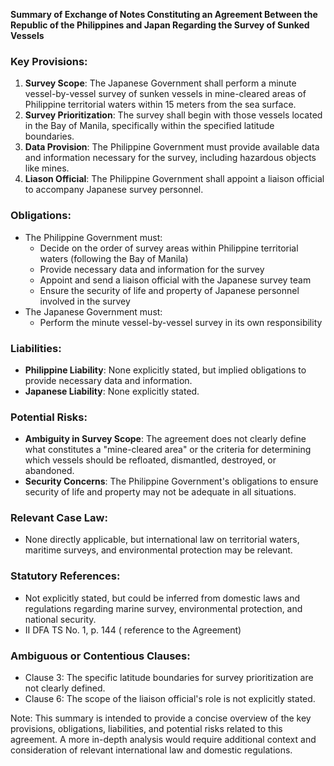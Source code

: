 **Summary of Exchange of Notes Constituting an Agreement Between the Republic of the Philippines and Japan Regarding the Survey of Sunked Vessels**

### Key Provisions:

1. **Survey Scope**: The Japanese Government shall perform a minute vessel-by-vessel survey of sunken vessels in mine-cleared areas of Philippine territorial waters within 15 meters from the sea surface.
2. **Survey Prioritization**: The survey shall begin with those vessels located in the Bay of Manila, specifically within the specified latitude boundaries.
3. **Data Provision**: The Philippine Government must provide available data and information necessary for the survey, including hazardous objects like mines.
4. **Liason Official**: The Philippine Government shall appoint a liaison official to accompany Japanese survey personnel.

### Obligations:

* The Philippine Government must:
	+ Decide on the order of survey areas within Philippine territorial waters (following the Bay of Manila)
	+ Provide necessary data and information for the survey
	+ Appoint and send a liaison official with the Japanese survey team
	+ Ensure the security of life and property of Japanese personnel involved in the survey
* The Japanese Government must:
	+ Perform the minute vessel-by-vessel survey in its own responsibility

### Liabilities:

* **Philippine Liability**: None explicitly stated, but implied obligations to provide necessary data and information.
* **Japanese Liability**: None explicitly stated.

### Potential Risks:

* **Ambiguity in Survey Scope**: The agreement does not clearly define what constitutes a "mine-cleared area" or the criteria for determining which vessels should be refloated, dismantled, destroyed, or abandoned.
* **Security Concerns**: The Philippine Government's obligations to ensure security of life and property may not be adequate in all situations.

### Relevant Case Law:

* None directly applicable, but international law on territorial waters, maritime surveys, and environmental protection may be relevant.

### Statutory References:

* Not explicitly stated, but could be inferred from domestic laws and regulations regarding marine survey, environmental protection, and national security.
* II DFA TS No. 1, p. 144 ( reference to the Agreement)

### Ambiguous or Contentious Clauses:

* Clause 3: The specific latitude boundaries for survey prioritization are not clearly defined.
* Clause 6: The scope of the liaison official's role is not explicitly stated.

Note: This summary is intended to provide a concise overview of the key provisions, obligations, liabilities, and potential risks related to this agreement. A more in-depth analysis would require additional context and consideration of relevant international law and domestic regulations.